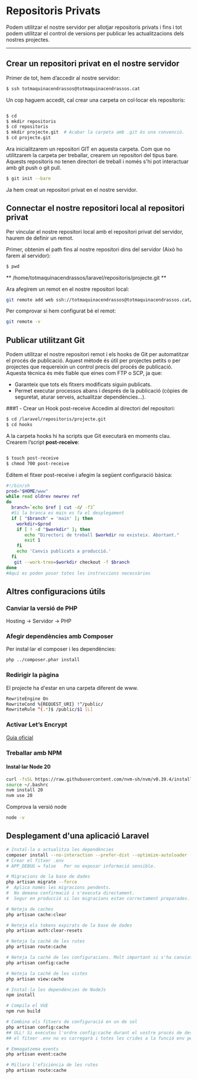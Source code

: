 # Repositoris Privats  

Podem utilitzar el nostre servidor per allotjar repositoris privats i fins i tot podem utilitzar el control de versions per publicar les actualitzacions dels nostres projectes.  

---

## Crear un repositori privat en el nostre servidor  

Primer de tot, hem d’accedir al nostre servidor:  

```sh
$ ssh totmaquinacendrassos@totmaquinacendrassos.cat
```
Un cop haguem accedit, cal crear una carpeta on col·locar els repositoris:

```sh

$ cd
$ mkdir repositoris
$ cd repositoris
$ mkdir projecte.git  # Acabar la carpeta amb .git és una convenció.
$ cd projecte.git
```
Ara inicialitzarem un repositori GIT en aquesta carpeta. Com que no utilitzarem la carpeta per treballar, crearem un repositori del tipus bare. Aquests repositoris no tenen directori de treball i només s'hi pot interactuar amb git push o git pull.

```sh
$ git init --bare
```

Ja hem creat un repositori privat en el nostre servidor.

## Connectar el nostre repositori local al repositori privat
Per vincular el nostre repositori local amb el repositori privat del servidor, haurem de definir un remot.

Primer, obtenim el path fins al nostre repositori dins del servidor (Això ho farem al servidor):

```sh
$ pwd
```
** /home/totmaquinacendrassos/laravel/repositoris/projecte.git **

Ara afegirem un remot en el nostre repositori local:

```sh
git remote add web ssh://totmaquinacendrassos@totmaquinacendrassos.cat/home/totmaquinacendrassos/laravel/repositoris/projecte.git
```
Per comprovar si hem configurat bé el remot:

```sh
git remote -v
```

## Publicar utilitzant Git
Podem utilitzar el nostre repositori remot i els hooks de Git per automatitzar el procés de publicació.
Aquest mètode és útil per projectes petits o per projectes que requereixin un control precís del procés de publicació.
Aquesta tècnica és més fiable que eines com FTP o SCP, ja que:

- Garanteix que tots els fitxers modificats siguin publicats.
- Permet executar processos abans i després de la publicació (còpies de seguretat, aturar serveis, actualitzar dependències...).

###1️ - Crear un Hook post-receive
Accedim al directori del repositori:

```sh
$ cd /laravel/repositoris/projecte.git
$ cd hooks
```
A la carpeta hooks hi ha scripts que Git executarà en moments clau. Crearem l’script **post-receive**:

```sh

$ touch post-receive
$ chmod 700 post-receive
```

Editem el fitxer post-receive i afegim la següent configuració bàsica:

```sh
#!/bin/sh
prod="$HOME/www"
while read oldrev newrev ref
do
  branch=`echo $ref | cut -d/ -f3`
  #Si la branca es main es fa el desplegament
  if [ "$branch" = 'main' ]; then
    workdir=$prod
    if [ ! -d "$workdir" ]; then
       echo "Directori de treball $workdir no existeix. Abortant."
       exit 1
    fi
    echo 'Canvis publicats a producció.'
  fi
   git --work-tree=$workdir checkout -f $branch
done
#Aquí es poden posar totes les instruccions necessàries 
```
## Altres configuracions útils
### Canviar la versió de PHP

Hosting → Servidor → PHP

### Afegir dependències amb Composer
Per instal·lar el composer i les dependències:

```sh
php ../composer.phar install
```

### Redirigir la pàgina
El projecte ha d'estar en una carpeta diferent de www.
```sh
RewriteEngine On
RewriteCond %{REQUEST_URI} !^/public/
RewriteRule ^(.*)$ /public/$1 [L]
```

### Activar Let’s Encrypt
[Guia oficial](https://dinahosting.com/ayuda/como-activo-lets-encrypt-en-mi-hosting/)

### Treballar amb NPM

#### Instal·lar Node 20 

```sh
curl -fsSL https://raw.githubusercontent.com/nvm-sh/nvm/v0.39.4/install.sh | bash
source ~/.bashrc
nvm install 20
nvm use 20
```
Comprova la versió node
```sh
node -v
```
## Desplegament d'una aplicació Laravel
```sh
# Instal·la o actualitza les dependències
composer install --no-interaction --prefer-dist --optimize-autoloader --no-dev
# Crear el fitxer .env
# APP_DEBUG = false   Per no exposar informació sensible.

# Migracions de la base de dades
php artisan migrate --force
#  Aplica només les migracions pendents.
#  No demana confirmació i s'executa directament.
#  Segur en producció si les migracions estan correctament preparades.

# Neteja de caches
php artisan cache:clear

# Neteja els tokens expirats de la base de dades
php artisan auth:clear-resets

# Neteja la caché de les rutes
php artisan route:cache

# Neteja la caché de les configuracions. Molt important si s'ha canviat el fitxer .env
php artisan config:cache

# Neteja la caché de les vistes
php artisan view:cache

# Instal·la les dependències de NodeJs
npm install

# Compila el VUE
npm run build

# Combina els fitxers de configuració en un de sol
php artisan config:cache
## ULL! Si executeu l'ordre config:cache durant el vostre procés de desplegament, haureu d'assegurar-vos que només esteu cridant la funció env. Un cop s'hagi guardat la configuració a la memòria cau,
## el fitxer .env no es carregarà i totes les crides a la funció env per a les variables .env tornaran nul·les.

# Emmagatzema events
php artisan event:cache

# Millora l'eficiència de les rutes
php artisan route:cache

```






